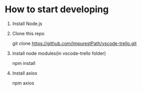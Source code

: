 # How to start developing

1. Install Node.js

2. Clone this repo 

    git clone https://github.com/ImpurestPath/vscode-trello.git

3. Install node modules(in vscode-trello folder)
    
    npm install

4. Install axios

    npm axios